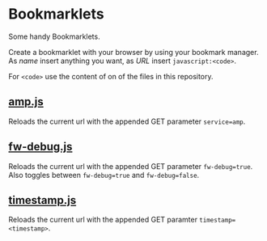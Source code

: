 # Bookmarklets

Some handy Bookmarklets.

Create a bookmarklet with your browser by using your bookmark manager. As _name_ insert anything you want, as _URL_ insert `javascript:<code>`.

For `<code>` use the content of on of the files in this repository.

## [amp.js](amp.js)

Reloads the current url with the appended GET parameter `service=amp`.

## [fw-debug.js](fw-debug.js)

Reloads the current url with the appended GET parameter `fw-debug=true`. Also toggles between `fw-debug=true` and `fw-debug=false`.

## [timestamp.js](timestamp.js)

Reloads the current url with the appended GET paramter `timestamp=<timestamp>`.
